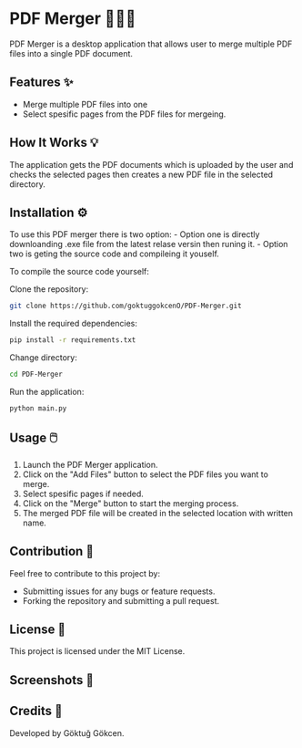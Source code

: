 # PDF Merger 📄✨📁

PDF Merger is a desktop application that allows user to merge multiple PDF files into a single PDF document.

## Features ✨

- Merge multiple PDF files into one
- Select spesific pages from the PDF files for mergeing.

## How It Works 💡

The application gets the PDF documents which is uploaded by the user and checks the selected pages then creates a new PDF file in the selected directory.

## Installation ⚙️

To use this PDF merger there is two option: - Option one is directly downloanding .exe file from the latest relase versin then runing it. - Option two is geting the source code and compileing it youself.

To compile the source code yourself:

Clone the repository:

```bash
git clone https://github.com/goktuggokcenO/PDF-Merger.git
```

Install the required dependencies:

```bash
pip install -r requirements.txt
```

Change directory:

```bash
cd PDF-Merger
```

Run the application:

```bash
python main.py
```

## Usage 🖱️

1. Launch the PDF Merger application.
2. Click on the "Add Files" button to select the PDF files you want to merge.
3. Select spesific pages if needed.
4. Click on the "Merge" button to start the merging process.
5. The merged PDF file will be created in the selected location with written name.

## Contribution 🤝

Feel free to contribute to this project by:

- Submitting issues for any bugs or feature requests.
- Forking the repository and submitting a pull request.

## License 📜

This project is licensed under the MIT License.

## Screenshots 📸

## Credits 💖

Developed by Göktuğ Gökcen.
